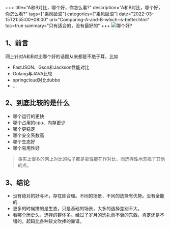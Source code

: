+++
title="A和B对比，哪个好，你怎么看?"
description="A和B对比，哪个好，你怎么看?"
tags=["乘风破浪"]
categories=["乘风破浪"]
date="2022-03-15T21:55:00+08:00" 
url="Comparing-A-and-B-which-is-better.html"
toc=true
summary="只有适合的，没有最好的"
+++
![哪个好?](https://fastly.jsdelivr.net/gh/chen-xing/figure_bed_02/cdn/20210719204503800.jpg)

## 1、前言

网上针对A和B对比哪个好的话题从来都是不绝于耳，比如 

+ FastJSON、Gson和Jackson性能对比
+ Golang与JAVA比较
+ springcloud对比dubbo
+ ...

## 2、到底比较的是什么

+ 哪个运行的更快
+ 哪个占用的cpu、内存更少
+ 哪个更稳定
+ 哪个安全系数高
+ 哪个生态好
+ 哪个易用性好

> 事实上很多的网上对比的帖子都是拿性能在作对比，而选择性地忽视了其他的点。



## 3、结论

+ 没有绝对的好与坏，存在即合理。不同的场景，不同的选择有优势。没有全能的
+ 更多的时候拼的是生态，只是基础的场景，大多的选择差别不大。
+ 看哪个历史久，选择的群体多。经过了岁月的洗礼而不衰的东西，肯定还是不错的。起码比各种软文吹捧的靠谱。
